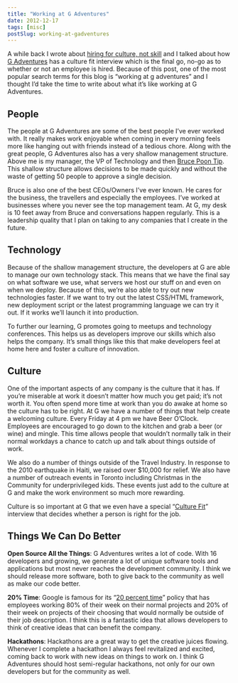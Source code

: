 ```yaml
---
title: "Working at G Adventures"
date: 2012-12-17
tags: [misc]
postSlug: working-at-gadventures
---
```


A while back I wrote about [hiring for culture, not skill](/posts/hire-for-culture-not-skill/) and I talked about how [G Adventures](https://gadventures.com/) has a culture fit interview which is the final go, no-go as to whether or not an employee is hired. Because of this post, one of the most popular search terms for this blog is “working at g adventures” and I thought I’d take the time to write about what it’s like working at G Adventures.

## People
The people at G Adventures are some of the best people I’ve ever worked with. It really makes work enjoyable when coming in every morning feels more like hanging out with friends instead of a tedious chore. Along with the great people, G Adventures also has a very shallow management structure. Above me is my manager, the VP of Technology and then [Bruce Poon Tip](http://www.gadventures.com/about-us/bruce-poon-tip/). This shallow structure allows decisions to be made quickly and without the waste of getting 50 people to approve a single decision.

Bruce is also one of the best CEOs/Owners I’ve ever known. He cares for the business, the travellers and especially the employees. I’ve worked at businesses where you never see the top management team. At G, my desk is 10 feet away from Bruce and conversations happen regularly. This is a leadership quality that I plan on taking to any companies that I create in the future.

## Technology
Because of the shallow management structure, the developers at G are able to manage our own technology stack. This means that we have the final say on what software we use, what servers we host our stuff on and even on when we deploy. Because of this, we’re also able to try out new technologies faster. If we want to try out the latest CSS/HTML framework, new deployment script or the latest programming language we can try it out. If it works we’ll launch it into production.

To further our learning, G promotes going to meetups and technology conferences. This helps us as developers improve our skills which also helps the company. It’s small things like this that make developers feel at home here and foster a culture of innovation.

## Culture
One of the important aspects of any company is the culture that it has. If you’re miserable at work it doesn’t matter how much you get paid; it’s not worth it. You often spend more time at work than you do awake at home so the culture has to be right. At G we have a number of things that help create a welcoming culture. Every Friday at 4 pm we have Beer O’Clock. Employees are encouraged to go down to the kitchen and grab a beer (or wine) and mingle. This time allows people that wouldn’t normally talk in their normal workdays a chance to catch up and talk about things outside of work.

We also do a number of things outside of the Travel Industry. In response to the 2010 earthquake in Haiti, we raised over $10,000 for relief. We also have a number of outreach events in Toronto including Christmas in the Community for underprivileged kids. These events just add to the culture at G and make the work environment so much more rewarding.

Culture is so important at G that we even have a special “[Culture Fit](/posts/hire-for-culture-not-skill/)” interview that decides whether a person is right for the job.

## Things We Can Do Better
**Open Source All the Things**: G Adventures writes a lot of code. With 16 developers and growing, we generate a lot of unique software tools and applications but most never reaches the development community. I think we should release more software, both to give back to the community as well as make our code better.

**20% Time**: Google is famous for its “[20 percent time](https://googleblog.blogspot.com/2006/05/googles-20-percent-time-in-action.html)” policy that has employees working 80% of their week on their normal projects and 20% of their week on projects of their choosing that would normally be outside of their job description. I think this is a fantastic idea that allows developers to think of creative ideas that can benefit the company.

**Hackathons**:  Hackathons are a great way to get the creative juices flowing. Whenever I complete a hackathon I always feel revitalized and excited, coming back to work with new ideas on things to work on. I think G Adventures should host semi-regular hackathons, not only for our own developers but for the community as well.
